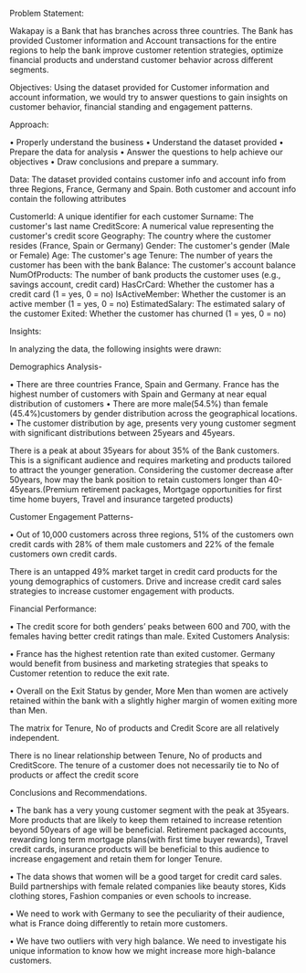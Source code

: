 Problem Statement: 

Wakapay  is a Bank  that has branches across three countries. The Bank has provided Customer information and Account transactions for the entire regions to help the bank improve customer retention strategies, optimize financial products and understand customer behavior across different segments.

Objectives:
Using the dataset provided for Customer information and account information, we would try to answer questions to gain insights on customer behavior, financial standing and engagement patterns. 

Approach:

•	Properly understand the business
•	Understand the dataset provided
•	Prepare the data for analysis
•	Answer the questions to help achieve our objectives
•	Draw conclusions and prepare a summary. 

Data: The dataset provided contains customer info and account info from three Regions, France, Germany and Spain. Both customer and account info contain the following attributes

CustomerId: A unique identifier for each customer
Surname: The customer's last name
CreditScore: A numerical value representing the customer's credit score
Geography: The country where the customer resides (France, Spain or Germany)
Gender: The customer's gender (Male or Female)
Age: The customer's age
Tenure: The number of years the customer has been with the bank
Balance: The customer's account balance
NumOfProducts: The number of bank products the customer uses (e.g., savings account, credit card)
HasCrCard: Whether the customer has a credit card (1 = yes, 0 = no)
IsActiveMember: Whether the customer is an active member (1 = yes, 0 = no)
EstimatedSalary: The estimated salary of the customer
Exited: Whether the customer has churned (1 = yes, 0 = no)

Insights: 

In analyzing the data, the following insights were drawn:

Demographics Analysis-

•	There are three countries France, Spain and Germany. France has the highest number of customers with Spain and Germany at near equal distribution of customers
•	There are more male(54.5%) than female (45.4%)customers by gender distribution across the geographical locations.
•	The customer distribution by age, presents very young customer segment with significant distributions between 25years and 45years. 

There is a peak at about 35years for about 35% of the Bank customers. This is a significant audience and requires marketing and products tailored to attract the younger generation. 
Considering the customer decrease after 50years, how may the bank position to retain customers longer than 40-45years.(Premium retirement packages, Mortgage opportunities for first time home buyers, Travel and insurance targeted products)

Customer Engagement Patterns-

•	Out of 10,000 customers across three regions, 51% of the customers own credit cards with 28% of them male customers and 22% of the female customers own credit cards. 

There is an untapped 49% market target in credit card products for the young demographics of customers. Drive and increase credit card sales strategies to increase customer engagement with products. 

Financial Performance:

•	The credit score for both genders’ peaks between 600 and 700, with the females having better credit ratings than male. 
Exited Customers Analysis:

•	France has the highest retention rate than exited customer. Germany would benefit from business and marketing strategies that speaks to Customer retention to reduce the exit rate.

•	Overall on the Exit Status by gender, More Men than women are actively retained within the bank with a slightly higher margin of women exiting more than Men.

The matrix for Tenure, No of products and Credit Score are all relatively independent.

There is no linear relationship between Tenure, No of products and CreditScore. The tenure of a customer does not necessarily tie to No of products or affect the credit score

Conclusions and Recommendations.

•	The bank has a very young customer segment with the peak at 35years. More products that are likely to keep them retained to increase retention beyond 50years of age will be beneficial.  Retirement packaged accounts, rewarding long term mortgage plans(with first time buyer rewards), Travel credit cards, insurance products will be beneficial to this audience to increase engagement and retain them for longer Tenure. 

•	The data shows that women will be a good target for credit card sales. 
Build partnerships with female related companies like beauty stores, Kids clothing stores, Fashion companies or even schools to increase.

•	We need to work with Germany to see the peculiarity of their audience, what is France doing differently to retain more customers. 

•	We have two outliers with very high balance. We need to investigate his unique information to know how we might increase more high-balance customers.  


